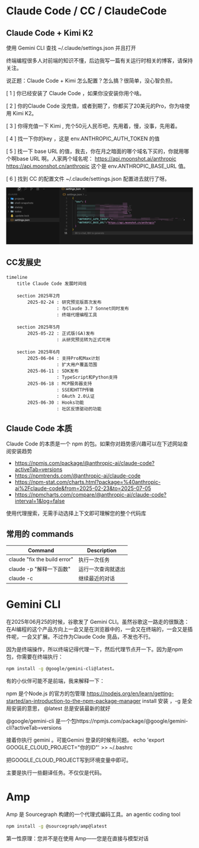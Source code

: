 # Claude Code / CC / ClaudeCode

## Claude Code + Kimi K2

使用 Gemini CLI 查找 ~/.claude/settings.json 并且打开

终端编程很多人对前端的知识不懂，后边我写一篇有关运行时相关的博客，请保持关注。

说正题：Claude Code + Kimi 怎么配置？怎么搞？很简单，没心智负担。

[ 1 ] 你已经安装了 Claude Code ，如果你没安装你用个啥。

[ 2 ] 你的Claude Code 没充值，或者到期了，你都买了20美元的Pro，你为啥使用 Kimi K2。

[ 3 ] 你得充值一下 Kimi , 充个50元人民币吧，先用着，慢，没事，先用着。

[ 4 ] 找一下你的key ，这是 env.ANTHROPIC_AUTH_TOKEN 的值

[ 5 ] 找一下 base URL 的值，我去，你在月之暗面的哪个域名下买的，你就用哪个啊base URL 啊。人家两个域名呢：
https://api.moonshot.ai/anthropic
https://api.moonshot.cn/anthropic
这个是 env.ANTHROPIC_BASE_URL 值。

[ 6 ] 找到 CC 的配置文件 ~/.claude/settings.json
配置进去就行了呀。

![alt text](image.png)

## CC发展史

```
timeline
    title Claude Code 发展时间线

    section 2025年2月
        2025-02-24 : 研究预览版首次发布
                   : 与Claude 3.7 Sonnet同时发布
                   : 终端代理编程工具

    section 2025年5月
        2025-05-22 : 正式版(GA)发布
                   : 从研究预览转为正式可用

    section 2025年6月
        2025-06-04 : 支持Pro和Max计划
                   : 扩大用户覆盖范围
        2025-06-11 : SDK发布
                   : TypeScript和Python支持
        2025-06-18 : MCP服务器支持
                   : SSE和HTTP传输
                   : OAuth 2.0认证
        2025-06-30 : Hooks功能
                   : 社区反馈驱动的功能
```

## Claude Code 本质

Claude Code 的本质是一个 npm 的包。如果你对趋势感兴趣可以在下述网站查阅安装趋势

- https://npmjs.com/package/@anthropic-ai/claude-code?activeTab=versions
- https://npmtrends.com/@anthropic-ai/claude-code
- https://npm-stat.com/charts.html?package=%40anthropic-ai%2Fclaude-code&from=2025-02-23&to=2025-07-05
- https://npmcharts.com/compare/@anthropic-ai/claude-code?interval=1&log=false

使用代理搜索，无需手动选择上下文即可理解您的整个代码库

## 常用的 commands

| Command                      | Description        |
| ---------------------------- | ------------------ |
| claude "fix the build error" | 执行一次任务       |
| claude -p "解释一下函数"     | 运行一次查询就退出 |
| claude -c                    | 继续最近的对话     |

# Gemini CLI

在2025年06月25的时候，谷歌发了 Gemini CLI。虽然谷歌这一路走的很飘逸：在AI编程的这个产品方向上一会又是在浏览器中的，一会又在终端的，一会又是插件呢，一会又扩展。不过作为Claude Code 竞品，不发也不行。

因为是终端操作，所以终端记得代理一下，然后代理节点开一下。因为是npm 包，你需要在终端执行：

```sh
npm install -g @google/gemini-cli@latest。
```

有的小伙伴可能不是前端，我来解释一下：

npm 是个Node.js 的官方的包管理 https://nodejs.org/en/learn/getting-started/an-introduction-to-the-npm-package-manager
install 安装 ，-g 是全局安装的意思， @latest 总是安装最新的就好

@google/gemini-cli 是一个包https://npmjs.com/package/@google/gemini-cli?activeTab=versions

接着你执行 gemini 。可能Gemini 登录的时候有问题。
echo 'export GOOGLE_CLOUD_PROJECT="你的ID"' >> ~/.bashrc

把GOOGLE_CLOUD_PROJECT写到环境变量中即可。

主要是执行一些翻译任务。不仅仅是代码。

# Amp

Amp 是 Sourcegraph 构建的一个代理式编码工具。an agentic coding tool

```sh
npm install -g @sourcegraph/amp@latest
```

第一性原理：您并不是在使用 Amp——您是在直接与模型对话
